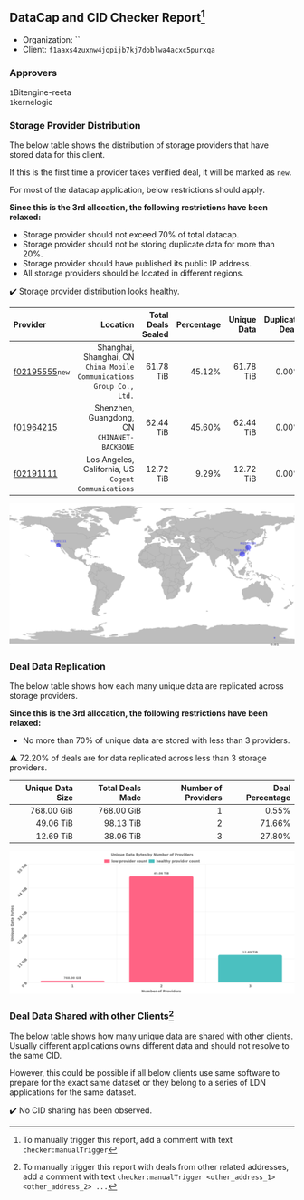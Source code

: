 ## DataCap and CID Checker Report[^1]
 - Organization: ``
 - Client: `f1aaxs4zuxnw4jopijb7kj7doblwa4acxc5purxqa`
### Approvers
`1`Bitengine-reeta<br/>`1`kernelogic

### Storage Provider Distribution
The below table shows the distribution of storage providers that have stored data for this client.

If this is the first time a provider takes verified deal, it will be marked as `new`.

For most of the datacap application, below restrictions should apply.

**Since this is the 3rd allocation, the following restrictions have been relaxed:**
 - Storage provider should not exceed 70% of total datacap.
 - Storage provider should not be storing duplicate data for more than 20%.
 - Storage provider should have published its public IP address.
 - All storage providers should be located in different regions.

✔️ Storage provider distribution looks healthy.

| Provider                                                    |                                                                 Location | Total Deals Sealed | Percentage | Unique Data | Duplicate Deals |
| :---------------------------------------------------------- | -----------------------------------------------------------------------: | -----------------: | ---------: | ----------: | --------------: |
| [f02195555](https://filfox.info/en/address/f02195555)`new`  | Shanghai, Shanghai, CN<br/>`China Mobile Communications Group Co., Ltd.` |          61.78 TiB |     45.12% |   61.78 TiB |           0.00% |
| [f01964215](https://filfox.info/en/address/f01964215)       |                          Shenzhen, Guangdong, CN<br/>`CHINANET-BACKBONE` |          62.44 TiB |     45.60% |   62.44 TiB |           0.00% |
| [f02191111](https://filfox.info/en/address/f02191111)       |                  Los Angeles, California, US<br/>`Cogent Communications` |          12.72 TiB |      9.29% |   12.72 TiB |           0.00% |

<img src="https://raw.githubusercontent.com/data-preservation-programs/filplus-checker-assets/main/filecoin-project/filecoin-plus-large-datasets/issues/2170/1694681289153.png"/>

### Deal Data Replication
The below table shows how each many unique data are replicated across storage providers.


**Since this is the 3rd allocation, the following restrictions have been relaxed:**
- No more than 70% of unique data are stored with less than 3 providers.

⚠️ 72.20% of deals are for data replicated across less than 3 storage providers.

| Unique Data Size | Total Deals Made | Number of Providers | Deal Percentage |
| ---------------: | ---------------: | ------------------: | --------------: |
|       768.00 GiB |       768.00 GiB |                   1 |           0.55% |
|        49.06 TiB |        98.13 TiB |                   2 |          71.66% |
|        12.69 TiB |        38.06 TiB |                   3 |          27.80% |

<img src="https://raw.githubusercontent.com/data-preservation-programs/filplus-checker-assets/main/filecoin-project/filecoin-plus-large-datasets/issues/2170/1694681289997.png"/>

### Deal Data Shared with other Clients[^3]
The below table shows how many unique data are shared with other clients.
Usually different applications owns different data and should not resolve to the same CID.

However, this could be possible if all below clients use same software to prepare for the exact same dataset or they belong to a series of LDN applications for the same dataset.

✔️ No CID sharing has been observed.

[^1]: To manually trigger this report, add a comment with text `checker:manualTrigger`

[^2]: Deals from those addresses are combined into this report as they are specified with `checker:manualTrigger`

[^3]: To manually trigger this report with deals from other related addresses, add a comment with text `checker:manualTrigger <other_address_1> <other_address_2> ...`
